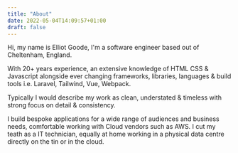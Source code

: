 ```yaml
---
title: "About"
date: 2022-05-04T14:09:57+01:00
draft: false
---
```


Hi, my name is Elliot Goode, I'm a software engineer based out of Cheltenham, England.

With 20+ years experience, an extensive knowledge of HTML CSS & Javascript alongside ever changing frameworks, libraries, languages & build tools i.e. Laravel, Tailwind, Vue, Webpack. 

Typically I would describe my work as clean, understated & timeless with strong focus on detail & consistency.

I build bespoke applications for a wide range of audiences and business needs, comfortable working with Cloud vendors such as AWS. I cut my teath as a IT technician, equally at home working in a physical data centre directly on the tin or in the cloud.    

<!--
3rd Wave Coffee
Dobermann
Turntableism 
-->

